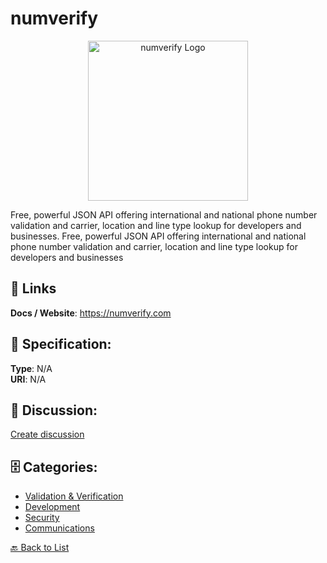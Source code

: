 # numverify
<p align="center">
    <img width="256" src="https://raw.githubusercontent.com/apis-list/apis-list/main/apis/numverify/logo_256x256.png" alt="numverify Logo"/>
</p>

Free, powerful JSON API offering international and national phone number validation and carrier, location and line type lookup for developers and businesses. Free, powerful JSON API offering international and national phone number validation and carrier, location and line type lookup for developers and businesses

##  🔗 Links
**Docs / Website**: https://numverify.com

## 🧬 Specification:
**Type**: N/A  
**URI**: N/A

## 💬 Discussion:
[Create discussion](https://github.com/apis-list/apis-list/discussions/new)

## 🗄️ Categories:
- [Validation & Verification](https://github.com/apis-list/apis-list#validation--verification)
- [Development](https://github.com/apis-list/apis-list#development)
- [Security](https://github.com/apis-list/apis-list#security)
- [Communications](https://github.com/apis-list/apis-list#communications)




[🔙 Back to List](https://github.com/apis-list/apis-list)
